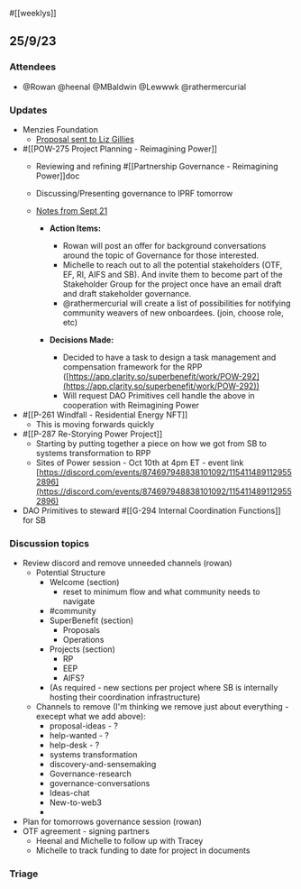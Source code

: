 #[[weeklys]] 
## 25/9/23
### Attendees
- @Rowan  @heenal @MBaldwin @Lewwwk @rathermercurial 

### Updates
- Menzies Foundation
	- [Proposal sent to Liz Gillies](https://docs.google.com/document/d/1s0o6b46FQsQFEtXHAH_uBg8aJXqexIdPUOzY1l_cNXc/edit#heading=h.r0oytpmule8j)
- #[[POW-275 Project Planning - Reimagining Power]] 
	- Reviewing and refining #[[Partnership Governance - Reimagining Power]]doc
	-  Discussing/Presenting governance to IPRF tomorrow 
	- [Notes from Sept 21](https://app.clarity.so/superbenefit/docs/422ea92a-404f-41ca-84cd-727d2faf359d)

		- [](https://app.clarity.so/superbenefit/docs/422ea92a-404f-41ca-84cd-727d2faf359d)**Action Items:**

			- Rowan will post an offer for background conversations around the topic of Governance for those interested.
			- Michelle to reach out to all the potential stakeholders (OTF, EF, RI, AIFS and SB). And invite them to become part of the Stakeholder Group for the project once have an email draft and draft stakeholder governance.
			- @rathermercurial will create a list of possibilities for notifying community weavers of new onboardees. (join, choose role, etc)
		- **Decisions Made:**

			- Decided to have a task to design a task management and compensation framework for the RPP ([https://app.clarity.so/superbenefit/work/POW-292](https://app.clarity.so/superbenefit/work/POW-292))
			- Will request DAO Primitives cell handle the above in cooperation with Reimagining Power
- #[[P-261 Windfall - Residential Energy NFT]]
	- This is moving forwards quickly 
- #[[P-287 Re-Storying Power Project]] 
	- Starting by putting together a piece on how we got from SB to systems transformation to RPP
	- Sites of Power session - Oct 10th at 4pm ET - event link [https://discord.com/events/874697948838101092/1154114891129552896](https://discord.com/events/874697948838101092/1154114891129552896) 
- DAO Primitives to steward #[[G-294 Internal Coordination Functions]] for SB 

### Discussion topics
- Review discord and remove unneeded channels (rowan)
	- Potential Structure
		- Welcome (section)
			- reset to minimum flow and what community needs to navigate
		- #community
		- SuperBenefit (section)
			- Proposals
			- Operations
		- Projects (section)
			- RP
			- EEP
			- AIFS?
		- (As required - new sections per project where SB is internally hosting their coordination infrastructure)
	- Channels to remove (I'm thinking we remove just about everything - execept what we add above):
		- proposal-ideas - ?
		- help-wanted - ?
		- help-desk - ?
		- systems transformation
		- discovery-and-sensemaking
		- Governance-research 
		- governance-conversations
		- Ideas-chat
		- New-to-web3
		- 
- Plan for tomorrows governance session (rowan)
- OTF agreement - signing partners
	- Heenal and Michelle to follow up with Tracey
	- Michelle to track funding to date for project in documents

### Triage
